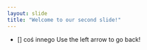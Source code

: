 ```yaml
---
layout: slide
title: "Welcome to our second slide!"
---
```

- [] coś innego
Use the left arrow to go back!